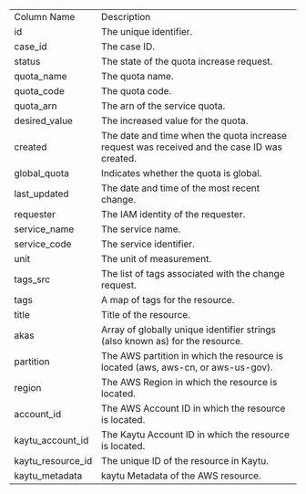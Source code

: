 <table>
	<tr><td>Column Name</td><td>Description</td></tr>
	<tr><td>id</td><td>The unique identifier.</td></tr>
	<tr><td>case_id</td><td>The case ID.</td></tr>
	<tr><td>status</td><td>The state of the quota increase request.</td></tr>
	<tr><td>quota_name</td><td>The quota name.</td></tr>
	<tr><td>quota_code</td><td>The quota code.</td></tr>
	<tr><td>quota_arn</td><td>The arn of the service quota.</td></tr>
	<tr><td>desired_value</td><td>The increased value for the quota.</td></tr>
	<tr><td>created</td><td>The date and time when the quota increase request was received and the case ID was created.</td></tr>
	<tr><td>global_quota</td><td>Indicates whether the quota is global.</td></tr>
	<tr><td>last_updated</td><td>The date and time of the most recent change.</td></tr>
	<tr><td>requester</td><td>The IAM identity of the requester.</td></tr>
	<tr><td>service_name</td><td>The service name.</td></tr>
	<tr><td>service_code</td><td>The service identifier.</td></tr>
	<tr><td>unit</td><td>The unit of measurement.</td></tr>
	<tr><td>tags_src</td><td>The list of tags associated with the change request.</td></tr>
	<tr><td>tags</td><td>A map of tags for the resource.</td></tr>
	<tr><td>title</td><td>Title of the resource.</td></tr>
	<tr><td>akas</td><td>Array of globally unique identifier strings (also known as) for the resource.</td></tr>
	<tr><td>partition</td><td>The AWS partition in which the resource is located (aws, aws-cn, or aws-us-gov).</td></tr>
	<tr><td>region</td><td>The AWS Region in which the resource is located.</td></tr>
	<tr><td>account_id</td><td>The AWS Account ID in which the resource is located.</td></tr>
	<tr><td>kaytu_account_id</td><td>The Kaytu Account ID in which the resource is located.</td></tr>
	<tr><td>kaytu_resource_id</td><td>The unique ID of the resource in Kaytu.</td></tr>
	<tr><td>kaytu_metadata</td><td>kaytu Metadata of the AWS resource.</td></tr>
</table>